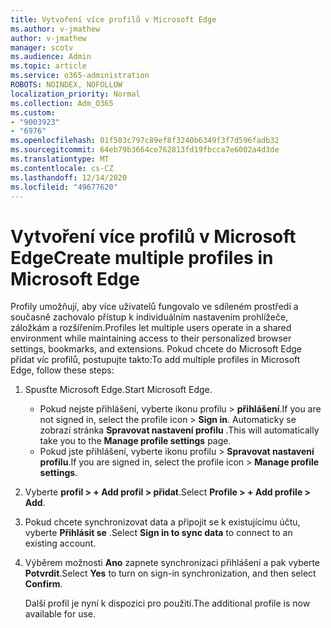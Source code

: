 ```yaml
---
title: Vytvoření více profilů v Microsoft Edge
ms.author: v-jmathew
author: v-jmathew
manager: scotv
ms.audience: Admin
ms.topic: article
ms.service: o365-administration
ROBOTS: NOINDEX, NOFOLLOW
localization_priority: Normal
ms.collection: Adm_O365
ms.custom:
- "9003923"
- "6976"
ms.openlocfilehash: 01f503c797c89ef8f3240b6349f3f7d596fadb32
ms.sourcegitcommit: 64eb79b3664ce762813fd19fbcca7e6002a4d3de
ms.translationtype: MT
ms.contentlocale: cs-CZ
ms.lasthandoff: 12/14/2020
ms.locfileid: "49677620"
---
```

# <a name="create-multiple-profiles-in-microsoft-edge"></a><span data-ttu-id="a6d7f-102">Vytvoření více profilů v Microsoft Edge</span><span class="sxs-lookup"><span data-stu-id="a6d7f-102">Create multiple profiles in Microsoft Edge</span></span>

<span data-ttu-id="a6d7f-103">Profily umožňují, aby více uživatelů fungovalo ve sdíleném prostředí a současně zachovalo přístup k individuálním nastavením prohlížeče, záložkám a rozšířením.</span><span class="sxs-lookup"><span data-stu-id="a6d7f-103">Profiles let multiple users operate in a shared environment while maintaining access to their personalized browser settings, bookmarks, and extensions.</span></span> <span data-ttu-id="a6d7f-104">Pokud chcete do Microsoft Edge přidat víc profilů, postupujte takto:</span><span class="sxs-lookup"><span data-stu-id="a6d7f-104">To add multiple profiles in Microsoft Edge, follow these steps:</span></span>

1. <span data-ttu-id="a6d7f-105">Spusťte Microsoft Edge.</span><span class="sxs-lookup"><span data-stu-id="a6d7f-105">Start Microsoft Edge.</span></span>
    - <span data-ttu-id="a6d7f-106">Pokud nejste přihlášení, vyberte ikonu profilu > **přihlášení**.</span><span class="sxs-lookup"><span data-stu-id="a6d7f-106">If you are not signed in, select the profile icon > **Sign in**.</span></span> <span data-ttu-id="a6d7f-107">Automaticky se zobrazí stránka **Spravovat nastavení profilu** .</span><span class="sxs-lookup"><span data-stu-id="a6d7f-107">This will automatically take you to the **Manage profile settings** page.</span></span>
    - <span data-ttu-id="a6d7f-108">Pokud jste přihlášení, vyberte ikonu profilu > **Spravovat nastavení profilu**.</span><span class="sxs-lookup"><span data-stu-id="a6d7f-108">If you are signed in, select the profile icon > **Manage profile settings**.</span></span>
2. <span data-ttu-id="a6d7f-109">Vyberte **profil > + Add profil > přidat**.</span><span class="sxs-lookup"><span data-stu-id="a6d7f-109">Select **Profile > + Add profile > Add**.</span></span>
3. <span data-ttu-id="a6d7f-110">Pokud chcete synchronizovat data a připojit se k existujícímu účtu, vyberte **Přihlásit se** .</span><span class="sxs-lookup"><span data-stu-id="a6d7f-110">Select **Sign in to sync data** to connect to an existing account.</span></span>
4. <span data-ttu-id="a6d7f-111">Výběrem možnosti **Ano** zapnete synchronizaci přihlášení a pak vyberte **Potvrdit**.</span><span class="sxs-lookup"><span data-stu-id="a6d7f-111">Select **Yes** to turn on sign-in synchronization, and then select **Confirm**.</span></span>

    <span data-ttu-id="a6d7f-112">Další profil je nyní k dispozici pro použití.</span><span class="sxs-lookup"><span data-stu-id="a6d7f-112">The additional profile is now available for use.</span></span>
